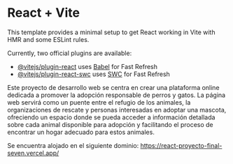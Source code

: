 # React + Vite

This template provides a minimal setup to get React working in Vite with HMR and some ESLint rules.

Currently, two official plugins are available:

- [@vitejs/plugin-react](https://github.com/vitejs/vite-plugin-react/blob/main/packages/plugin-react/README.md) uses [Babel](https://babeljs.io/) for Fast Refresh
- [@vitejs/plugin-react-swc](https://github.com/vitejs/vite-plugin-react-swc) uses [SWC](https://swc.rs/) for Fast Refresh

Este proyecto de desarrollo web se centra en crear una plataforma online dedicada a promover la adopción responsable de perros y gatos. La página web servirá como un puente entre el refugio de los animales, la organizaciones de rescate y personas interesadas en adoptar una mascota, ofreciendo un espacio donde se pueda acceder a información detallada sobre cada animal disponible para adopción y facilitando el proceso de encontrar un hogar adecuado para estos animales.

Se encuentra alojado en el siguiente dominio:  https://react-proyecto-final-seven.vercel.app/
